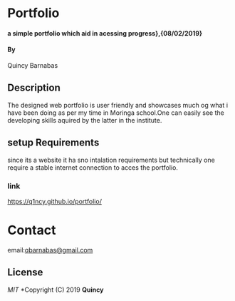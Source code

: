 # Portfolio
#### a simple portfolio which aid in acessing progress},{08/02/2019}
#### By
Quincy Barnabas
## Description
The designed web portfolio is user friendly and showcases much og what i have been doing as per my time in Moringa school.One can easily see the developing skills aquired by the latter in the institute.
## setup Requirements
since its a website it ha sno intalation requirements but technically one require a stable internet connection to acces the portfolio.
### link 
https://q1ncy.github.io/portfolio/

# Contact
email:qbarnabas@gmail.com

## License
*MIT*
*Copyright (C) 2019 **Quincy**
